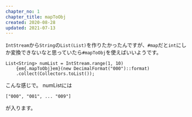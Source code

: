 ```yaml
---
chapter_no: 1
chapter_title: mapToObj
created: 2020-08-28
updated: 2021-07-13
---
```

`IntStream`から`String`の`List(List)`を作りたかったんですが、`#map`だと`int`にしか変換できないなと思っていたら`#mapToObj`を使えばいいようです。

```
List<String> numList = IntStream.range(1, 10)
    {em{.mapToObj}em}(new DecimalFormat("000")::format)
    .collect(Collectors.toList());
```

こんな感じで。 numListには
```output
["000", "001", ... "009"]
```
が入ります。
